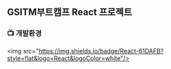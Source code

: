 ## GSITM부트캠프 React 프로젝트
### 📺 개발환경
<img src="https://img.shields.io/badge/React-61DAFB?style=flat&logo=React&logoColor=white"/>
